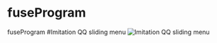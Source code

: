 # fuseProgram
fuseProgram
#Imitation QQ sliding menu
![Imitation QQ sliding menu](https://github.com/xiehui999/fuseProgram/blob/master/images/menu.gif)
